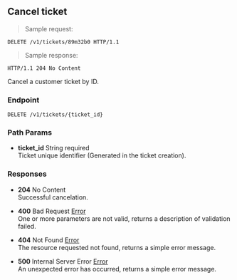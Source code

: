 
## Cancel ticket

> Sample request:

```http
DELETE /v1/tickets/89m32b0 HTTP/1.1
```

> Sample response:

```http
HTTP/1.1 204 No Content
```

Cancel a customer ticket by ID.

### Endpoint

`DELETE /v1/tickets/{ticket_id}`

### Path Params

* **ticket_id** <span class="param-type">String</span> <span class="required-param">required</span><br>
Ticket unique identifier (Generated in the ticket creation).

### Responses

* **204** <span class="verb-description">No Content</span><br>
Successful cancelation.

* **400** <span class="verb-description">Bad Request</span> <span class="param-type">[Error](#error)</span><br>
One or more parameters are not valid, returns a description of validation failed.

* **404** <span class="verb-description">Not Found</span> <span class="param-type">[Error](#error)</span><br>
The resource requested not found, returns a simple error message.

* **500** <span class="verb-description">Internal Server Error</span> <span class="param-type">[Error](#error)</span><br>
An unexpected error has occurred, returns a simple error message.
